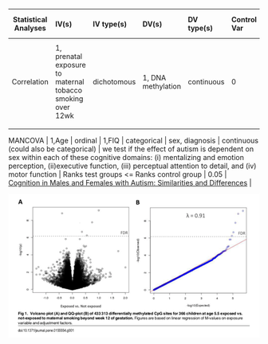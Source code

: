 | **Statistical Analyses**	|  **IV(s)**  |  **IV type(s)** |  **DV(s)**  |  **DV type(s)**  |  **Control Var** | **Control Var type**  | **Question to be answered** | **_H0_** | **alpha** | **link to paper**| 
|:----------:|:----------|:------------|:-------------|:-------------|:------------|:------------- |:------------------|:----:|:-------:|:-------|
Correlation	|1, prenatal exposure to maternal tobacco smoking over 12wk | dichotomous| 1, DNA methylation| continuous | 0 | N/A| 	Will there be potential associations between exposure to maternal smoking leading and DNA-Methylation? | Maternal smoking and DNA-Methylation are not correlated | 0.05 | [Maternal Smoking during Pregnancy and DNA-Methylation in Children at Age 5.5 Years: Epigenome-Wide-Analysis in the European Childhood Obesity Project (CHOP)- Study(https://journals.plos.org/plosone/article/file?id=10.1371/journal.pone.0155554&type=printable) |
  |||||||||
  
  MANCOVA	| 1,Age | ordinal | 1,FIQ | categorical | sex, diagnosis | continuous (could also be categorical) | 	we test if the effect of autism is dependent on sex within each of these cognitive domains: (i) mentalizing and emotion perception, (ii)executive function, (iii) perceptual attention to detail, and (iv) motor function | Ranks test groups <= Ranks control group | 0.05 | [Cognition in Males and Females with Autism: Similarities and Differences](https://journals.plos.org/plosone/article?id=10.1371/journal.pone.0047198) |
  
![correlation plot from reference](correlation_screenshot.png)
